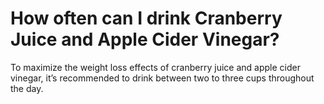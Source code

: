 # How often can I drink Cranberry Juice and Apple Cider Vinegar?

To maximize the weight loss effects of cranberry juice and apple cider vinegar, it’s recommended to drink between two to three cups throughout the day.